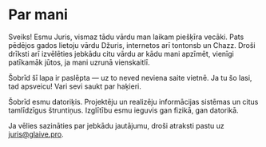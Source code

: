 <script>
	import Meta from '$components/meta/Meta.svelte'
</script>

<Meta title="Par mani" description="Par autoru" />

# Par mani

Sveiks! Esmu Juris, vismaz tādu vārdu man laikam piešķīra vecāki. Pats
pēdējos gados lietoju vārdu Džuris, internetos arī tontonsb un Chazz.
Droši drīksti arī izvēlēties jebkādu citu vārdu ar kādu mani apzīmēt,
vienīgi patīkamāk jūtos, ja mani uzrunā vienskaitlī.

Šobrīd šī lapa ir paslēpta — uz to neved neviena saite vietnē.
Ja tu šo lasi, tad apsveicu! Vari sevi saukt par haķieri.

Šobrīd esmu datoriķis. Projektēju un realizēju informācijas sistēmas un
citus tamlīdzīgus štruntiņus. Izglītību esmu ieguvis gan fizikā, gan
datorikā.

Ja vēlies sazināties par jebkādu jautājumu, droši atraksti pastu uz
[juris@glaive.pro](mailto:juris@glaive.pro).

